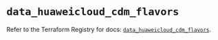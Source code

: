 # `data_huaweicloud_cdm_flavors`

Refer to the Terraform Registry for docs: [`data_huaweicloud_cdm_flavors`](https://registry.terraform.io/providers/huaweicloud/huaweicloud/1.71.1/docs/data-sources/cdm_flavors).
